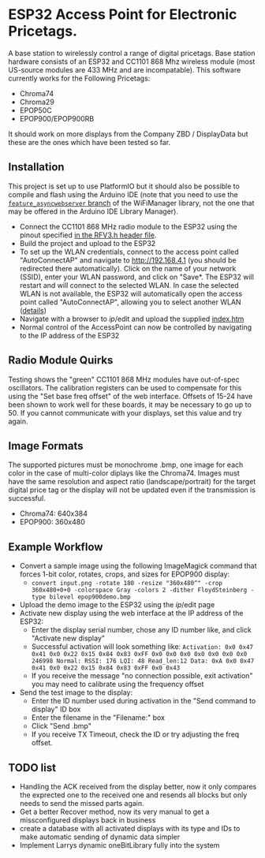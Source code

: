 # ESP32 Access Point for Electronic Pricetags.

A base station to wirelessly control a range of digital pricetags. Base station hardware consists of an ESP32 and CC1101 868 Mhz wireless module (most US-source modules are 433 MHz and are incompatable). This software currently works for the Following Pricetags:

* Chroma74
* Chroma29
* EPOP50C
* EPOP900/EPOP900RB

It should work on more displays from the Company ZBD / DisplayData but these are the ones which have been tested so far.

## Installation

This project is set up to use PlatformIO but it should also be possible to compile and flash using the Arduino IDE (note that you need to use the [`feature_asyncwebserver` branch](https://github.com/tzapu/WiFiManager/archive/refs/heads/feature_asyncwebserver.zip) of the WiFiManager library, not the one that may be offered in the Arduino IDE Library Manager).
* Connect the CC1101 868 MHz radio module to the ESP32 using the pinout specified [in the RFV3.h header file](ESP32_Async_PlatformIO/RFV3/RFV3.h).
* Build the project and upload to the ESP32
* To set up the WLAN credentials, connect to the access point called "AutoConnectAP" and navigate to http://192.168.4.1 (you should be redirected there automatically). Click on the name of your network (SSID), enter your WLAN password, and click on "Save*. The ESP32 will restart and will connect to the selected WLAN. In case the selected WLAN is not available, the ESP32 will automatically open the access point called "AutoConnectAP", allowing you to select another WLAN ([details](https://github.com/tzapu/WiFiManager))
* Navigate with a browser to *ip*/edit and upload the supplied [index.htm](ESP32_Async_PlatformIO/data/index.htm)
* Normal control of the AccessPoint can now be controlled by navigating to the IP address of the ESP32

## Radio Module Quirks

Testing shows the "green" CC1101 868 MHz modules have out-of-spec oscillators. The calibration registers can be used to compensate for this using the "Set base freq offset" of the web interface. Offsets of 15-24 have been shown to work well for these boards, it may be necessary to go up to 50. If you cannot communicate with your displays, set this value and try again.

## Image Formats

The supported pictures must be monochrome .bmp, one image for each color in the case of multi-color diplays like the Chroma74. Images must have the same resolution and aspect ratio (landscape/portrait) for the target digital price tag or the display will not be updated even if the transmission is successful.

* Chroma74: 640x384
* EPOP900: 360x480

## Example Workflow

* Convert a sample image using the following ImageMagick command that forces 1-bit color, rotates, crops, and sizes for EPOP900 display:
  * `convert input.png -rotate 180 -resize "360x480^" -crop 360x480+0+0 -colorspace Gray -colors 2 -dither FloydSteinberg -type bilevel epop900demo.bmp`
* Upload the demo image to the ESP32 using the *ip*/edit page
* Activate new display using the web interface at the IP address of the ESP32:
  * Enter the display serial number, chose any ID number like, and click "Activate new display"
  * Successful activation will look something like: ```Activation: 0x0 0x47 0x41 0x0 0x22 0x15 0x84 0x83 0xFF 0x0 0x0 0x0 0x0 0x0 0x0 0x0
246998 Normal: RSSI: 176 LQI: 48
 Read_len:12 Data: 0xA 0x0 0x47 0x41 0x0 0x22 0x15 0x84 0x83 0xFF 0x0 0x43```
  * If you receive the message "no connection possible, exit activation" you may need to calibrate using the frequency offset
* Send the test image to the display:
  * Enter the ID number used during activation in the "Send command to display" ID box
  * Enter the filename in the "Filename:" box
  * Click "Send .bmp"
  * If you receive TX Timeout, check the ID or try adjusting the freq offset.

## TODO list
- Handling the ACK received from the display better, now it only compares the exprected one to the received one and resends all blocks but only needs to send the missed parts again.
- Get a better Recover method, now its very manual to get a missconfigured displays back in business
- create a database with all activated displays with its type and IDs to make automatic sending of dynamic data simpler
- Implement Larrys dynamic oneBitLibrary fully into the system
